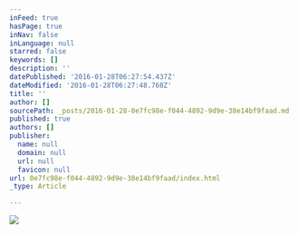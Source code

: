 ```yaml
---
inFeed: true
hasPage: true
inNav: false
inLanguage: null
starred: false
keywords: []
description: ''
datePublished: '2016-01-28T06:27:54.437Z'
dateModified: '2016-01-28T06:27:48.768Z'
title: ''
author: []
sourcePath: _posts/2016-01-28-0e7fc98e-f044-4892-9d9e-38e14bf9faad.md
published: true
authors: []
publisher:
  name: null
  domain: null
  url: null
  favicon: null
url: 0e7fc98e-f044-4892-9d9e-38e14bf9faad/index.html
_type: Article

---
```

![](https://s3-us-west-2.amazonaws.com/the-grid-img/p/1849f2337d43ee910d276055f04c1775cddea77b.jpg)